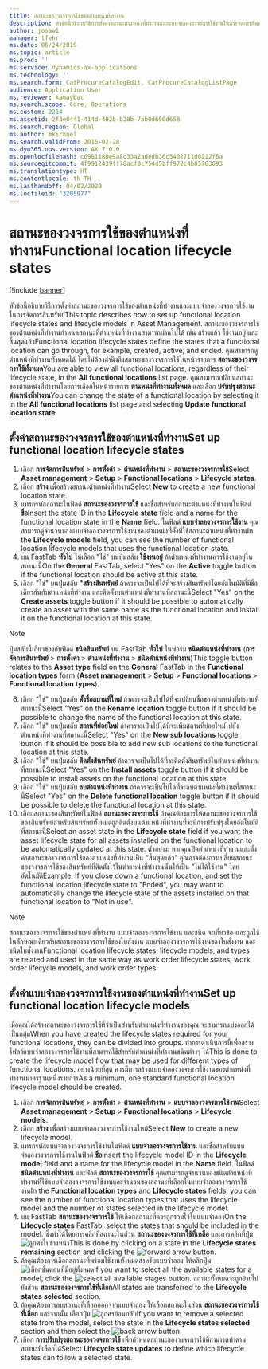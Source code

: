 ```yaml
---
title: สถานะของวงจรการใช้ของตำแหน่งที่ทำงาน
description: หัวข้อนี้อธิบายวิธีการตั้งค่าสถานะตำแหน่งที่ทำงานและแบบจำลองวงจรการใช้งานในการจัดการสินทรัพย์
author: josaw1
manager: tfehr
ms.date: 06/24/2019
ms.topic: article
ms.prod: ''
ms.service: dynamics-ax-applications
ms.technology: ''
ms.search.form: CatProcureCatalogEdit, CatProcureCatalogListPage
audience: Application User
ms.reviewer: kamaybac
ms.search.scope: Core, Operations
ms.custom: 2214
ms.assetid: 2f3e0441-414d-402b-b28b-7ab0d650d658
ms.search.region: Global
ms.author: mkirknel
ms.search.validFrom: 2016-02-28
ms.dyn365.ops.version: AX 7.0.0
ms.openlocfilehash: c6981180e9a8c33a2adedb36c5402711d0212f6a
ms.sourcegitcommit: 4f9912439ff78acf0c754d5bff972c4b85763093
ms.translationtype: HT
ms.contentlocale: th-TH
ms.lasthandoff: 04/02/2020
ms.locfileid: "3205977"
---
```

# <a name="functional-location-lifecycle-states"></a><span data-ttu-id="48618-103">สถานะของวงจรการใช้ของตำแหน่งที่ทำงาน</span><span class="sxs-lookup"><span data-stu-id="48618-103">Functional location lifecycle states</span></span>

[!include [banner](../../includes/banner.md)]

 

<span data-ttu-id="48618-104">หัวข้อนี้อธิบายวิธีการตั้งค่าสถานะของวงจรการใช้ของตำแหน่งที่ทำงานและแบบจำลองวงจรการใช้งานในการจัดการสินทรัพย์</span><span class="sxs-lookup"><span data-stu-id="48618-104">This topic describes how to set up functional location lifecycle states and lifecycle models in Asset Management.</span></span> <span data-ttu-id="48618-105">สถานะของวงจรการใช้ของตำแหน่งที่ทำงานกำหนดสถานะที่ตำแหน่งที่ทำงานสามารถผ่านไปได้ เช่น สร้างแล้ว ใช้งานอยู่ และสิ้นสุดแล้ว</span><span class="sxs-lookup"><span data-stu-id="48618-105">Functional location lifecycle states define the states that a functional location can go through, for example, created, active, and ended.</span></span> <span data-ttu-id="48618-106">คุณสามารถดูตำแหน่งที่ทำงานทั้งหมดได้ โดยไม่ต้องคำนึงถึงสถานะของวงจรการใช้ในหน้ารายการ **สถานะของวงจรการใช้ทั้งหมด**</span><span class="sxs-lookup"><span data-stu-id="48618-106">You are able to view all functional locations, regardless of their lifecycle state, in the **All functional locations** list page.</span></span> <span data-ttu-id="48618-107">คุณสามารถเปลี่ยนสถานะของตำแหน่งที่ทำงานโดยการเลือกในหน้ารายการ **ตำแหน่งที่ทำงานทั้งหมด** และเลือก **ปรับปรุงสถานะตำแหน่งที่ทำงาน**</span><span class="sxs-lookup"><span data-stu-id="48618-107">You can change the state of a functional location by selecting it in the **All functional locations** list page and selecting **Update functional location state**.</span></span>

## <a name="set-up-functional-location-lifecycle-states"></a><span data-ttu-id="48618-108">ตั้งค่าสถานะของวงจรการใช้ของตำแหน่งที่ทำงาน</span><span class="sxs-lookup"><span data-stu-id="48618-108">Set up functional location lifecycle states</span></span>

1. <span data-ttu-id="48618-109">เลือก **การจัดการสินทรัพย์** > **การตั้งค่า** > **ตำแหน่งที่ทำงาน** > **สถานะของวงจรการใช้**</span><span class="sxs-lookup"><span data-stu-id="48618-109">Select **Asset management** > **Setup** > **Functional locations** > **Lifecycle states**.</span></span>
2. <span data-ttu-id="48618-110">เลือก **สร้าง** เพื่อสร้างสถานะตำแหน่งที่ทำงาน</span><span class="sxs-lookup"><span data-stu-id="48618-110">Select **New** to create a new functional location state.</span></span>
3. <span data-ttu-id="48618-111">แทรกรหัสสถานะในฟิลด์ **สถานะของวงจรการใช้** และชื่อสำหรับสถานะตำแหน่งที่ทำงานในฟิลด์ **ชื่อ**</span><span class="sxs-lookup"><span data-stu-id="48618-111">Insert the state ID in the **Lifecycle state** field and a name for the functional location state in the **Name** field.</span></span> <span data-ttu-id="48618-112">ในฟิลด์ **แบบจำลองวงจรการใช้งาน** คุณสามารถดูจำนวนของแบบจำลองวงจรการใช้งานของตำแหน่งที่ตั้งที่ใช้สถานะตำแหน่งที่ทำงาน</span><span class="sxs-lookup"><span data-stu-id="48618-112">In the **Lifecycle models** field, you can see the number of functional location lifecycle models that uses the functional location state.</span></span>
4. <span data-ttu-id="48618-113">บน FastTab **ทั่วไป** ให้เลือก "ใช่" บนปุ่มสลับ **ใช้งานอยู่** ถ้าตำแหน่งที่ทำงานควรใช้งานอยู่ในสถานะนี้</span><span class="sxs-lookup"><span data-stu-id="48618-113">On the **General** FastTab, select "Yes" on the **Active** toggle button if the functional location should be active at this state.</span></span>
5. <span data-ttu-id="48618-114">เลือก "ใช่" บนปุ่มสลับ **"สร้างสินทรัพย์** ถ้าควรจะเป็นไปได้ที่จะสร้างสินทรัพย์โดยอัตโนมัติที่มีชื่อเดียวกันกับตำแหน่งที่ทำงาน และติดตั้งบนตำแหน่งที่ทำงานที่สถานะนี้</span><span class="sxs-lookup"><span data-stu-id="48618-114">Select "Yes" on the **Create assets** toggle button if it should be possible to automatically create an asset with the same name as the functional location and install it on the functional location at this state.</span></span>  
>[!NOTE]
><span data-ttu-id="48618-115">ปุ่มสลับนี้เกี่ยวข้องกับฟิลด์ **ชนิดสินทรัพย์** บน FastTab **ทั่วไป** ในฟอร์ม **ชนิดตำแหน่งที่ทำงาน** (**การจัดการสินทรัพย์** > **การตั้งค่า** > **ตำแหน่งที่ทำงาน** > **ชนิดตำแหน่งที่ทำงาน**)</span><span class="sxs-lookup"><span data-stu-id="48618-115">This toggle button relates to the **Asset type** field on the **General** FastTab in the **Functional location types** form (**Asset management** > **Setup** > **Functional locations** > **Functional location types**).</span></span>
6. <span data-ttu-id="48618-116">เลือก "ใช่" บนปุ่มสลับ **ตั้งชื่อสถานที่ใหม่** ถ้าควรจะเป็นไปได้ที่จะเปลี่ยนชื่อของตำแหน่งที่ทำงานที่สถานะนี้</span><span class="sxs-lookup"><span data-stu-id="48618-116">Select "Yes" on the **Rename location** toggle button if it should be possible to change the name of the functional location at this state.</span></span>
7. <span data-ttu-id="48618-117">เลือก "ใช่" บนปุ่มสลับ **สถานที่ย่อยใหม่** ถ้าควรจะเป็นไปได้ที่จะเพิ่มสถานที่ย่อยใหม่ไปยังตำแหน่งที่ทำงานที่สถานะนี้</span><span class="sxs-lookup"><span data-stu-id="48618-117">Select "Yes" on the **New sub locations** toggle button if it should be possible to add new sub locations to the functional location at this state.</span></span>
8. <span data-ttu-id="48618-118">เลือก "ใช่" บนปุ่มสลับ **ติดตั้งสินทรัพย์** ถ้าควรจะเป็นไปได้ที่จะติดตั้งสินทรัพย์ในตำแหน่งที่ทำงานที่สถานะนี้</span><span class="sxs-lookup"><span data-stu-id="48618-118">Select "Yes" on the **Install assets** toggle button if it should be possible to install assets on the functional location at this state.</span></span>
9. <span data-ttu-id="48618-119">เลือก "ใช่" บนปุ่มสลับ **ลบตำแหน่งที่ทำงาน** ถ้าควรจะเป็นไปได้ที่จะลบตำแหน่งที่ทำงานที่สถานะนี้</span><span class="sxs-lookup"><span data-stu-id="48618-119">Select "Yes" on the **Delete functional location** toggle button if it should be possible to delete the functional location at this state.</span></span>
10. <span data-ttu-id="48618-120">เลือกสถานะของสินทรัพย์ในฟิลด์ **สถานะของวงจรการใช้** ถ้าคุณต้องการให้สถานะของวงจรการใช้ของสินทรัพย์สำหรับสินทรัพย์ทั้งหมดถูกติดตั้งบนตำแหน่งที่ทำงานที่จะมีการปรับปรุงโดยอัตโนมัติที่สถานะนี้</span><span class="sxs-lookup"><span data-stu-id="48618-120">Select an asset state in the **Lifecycle state** field if you want the asset lifecycle state for all assets installed on the functional location to be automatically updated at this state.</span></span> <span data-ttu-id="48618-121">ตัวอย่าง: หากคุณปิดตำแหน่งที่ทำงานและตั้งค่าสถานะของวงจรการใช้ของตำแหน่งที่ทำงานเป็น "สิ้นสุดแล้ว" คุณอาจต้องการเปลี่ยนสถานะของวงจรการใช้ของสินทรัพย์ที่ติดตั้งไว้ในตำแหน่งที่ทำงานนั้นให้เป็น "ไม่ได้ใช้งาน" โดยอัตโนมัติ</span><span class="sxs-lookup"><span data-stu-id="48618-121">Example: If you close down a functional location, and set the functional location lifecycle state to "Ended", you may want to automatically change the lifecycle state of the assets installed on that functional location to "Not in use".</span></span>


>[!NOTE]
><span data-ttu-id="48618-122">สถานะของวงจรการใช้ของตำแหน่งที่ทำงาน แบบจำลองวงจรการใช้งาน และชนิด จะเกี่ยวข้องและถูกใช้ในลักษณะเดียวกับสถานะของวงจรการใช้ของใบสั่งงาน แบบจำลองวงจรการใช้งานของใบสั่งงาน และชนิดใบสั่งงาน</span><span class="sxs-lookup"><span data-stu-id="48618-122">Functional location lifecycle states, lifecycle models, and types are related and used in the same way as work order lifecycle states, work order lifecycle models, and work order types.</span></span> 

## <a name="set-up-functional-location-lifecycle-models"></a><span data-ttu-id="48618-123">ตั้งค่าแบบจำลองวงจรการใช้งานของตำแหน่งที่ทำงาน</span><span class="sxs-lookup"><span data-stu-id="48618-123">Set up functional location lifecycle models</span></span>

<span data-ttu-id="48618-124">เมื่อคุณได้สร้างสถานะของวงจรการใช้ที่จำเป็นสำหรับตำแหน่งที่ทำงานของคุณ จะสามารถแบ่งออกได้เป็นกลุ่ม</span><span class="sxs-lookup"><span data-stu-id="48618-124">When you have created the lifecycle states required for your functional locations, they can be divided into groups.</span></span> <span data-ttu-id="48618-125">ทำการดำเนินการนี้เพื่อสร้างโฟลว์แบบจำลองวงจรการใช้งานที่สามารถใช้สำหรับตำแหน่งที่ทำงานชนิดต่างๆ ได้</span><span class="sxs-lookup"><span data-stu-id="48618-125">This is done to create the lifecycle model flow that may be used for different types of functional locations.</span></span> <span data-ttu-id="48618-126">อย่างน้อยที่สุด ควรมีการสร้างแบบจำลองวงจรการใช้งานของตำแหน่งที่ทำงานมาตรฐานหนึ่งรายการ</span><span class="sxs-lookup"><span data-stu-id="48618-126">As a minimum, one standard functional location lifecycle model should be created.</span></span>

1. <span data-ttu-id="48618-127">เลือก **การจัดการสินทรัพย์** > **การตั้งค่า** > **ตำแหน่งที่ทำงาน** > **แบบจำลองวงจรการใช้งาน**</span><span class="sxs-lookup"><span data-stu-id="48618-127">Select **Asset management** > **Setup** > **Functional locations** > **Lifecycle models**.</span></span>
2. <span data-ttu-id="48618-128">เลือก **สร้าง** เพื่อสร้างแบบจำลองวงจรการใช้งานใหม่</span><span class="sxs-lookup"><span data-stu-id="48618-128">Select **New** to create a new lifecycle model.</span></span>
3. <span data-ttu-id="48618-129">แทรกรหัสแบบจำลองวงจรการใช้งานในฟิลด์ **แบบจำลองวงจรการใช้งาน** และชื่อสำหรับแบบจำลองวงจรการใช้งานในฟิลด์ **ชื่อ**</span><span class="sxs-lookup"><span data-stu-id="48618-129">Insert the lifecycle model ID in the **Lifecycle model** field and a name for the lifecycle model in the **Name** field.</span></span> <span data-ttu-id="48618-130">ในฟิลด์ **ชนิดตำแหน่งที่ทำงาน** และฟิลด์ **สถานะของวงจรการใช้** คุณสามารถดูจำนวนของชนิดตำแหน่งที่ทำงานที่ใช้แบบจำลองวงจรการใช้งานและจำนวนของสถานะที่เลือกในแบบจำลองวงจรการใช้งาน</span><span class="sxs-lookup"><span data-stu-id="48618-130">In the **Functional location types** and **Lifecycle states** fields, you can see the number of functional location types that uses the lifecycle model and the number of states selected in the lifecycle model.</span></span>
4. <span data-ttu-id="48618-131">บน FastTab **สถานะของวงจรการใช้** ให้เลือกสถานะที่ควรถูกรวมไว้ในแบบจำลอง</span><span class="sxs-lookup"><span data-stu-id="48618-131">On the **Lifecycle states** FastTab, select the states that should be included in the model.</span></span> <span data-ttu-id="48618-132">ซึ่งทำได้โดยการคลิกที่สถานะในส่วน **สถานะของวงจรการใช้ที่เหลือ** และการคลิกที่ปุ่ม ![ลูกศรไปข้างหน้า](media/02-setup-for-functional-locations.png)</span><span class="sxs-lookup"><span data-stu-id="48618-132">This is done by clicking on a state in the **Lifecycle states remaining** section and clicking the ![forward arrow](media/02-setup-for-functional-locations.png) button.</span></span>
5. <span data-ttu-id="48618-133">ถ้าคุณต้องการเลือกสถานะที่พร้อมใช้งานทั้งหมดสำหรับแบบจำลอง ให้คลิกปุ่ม ![เลือกขั้นตอนที่มีอยู่ทั้งหมด](media/03-setup-for-functional-locations.png)</span><span class="sxs-lookup"><span data-stu-id="48618-133">If you want to select all the available states for a model, click the ![select all available stages](media/03-setup-for-functional-locations.png) button.</span></span> <span data-ttu-id="48618-134">สถานะทั้งหมดจะถูกย้ายไปยังส่วน **สถานะของวงจรการใช้ที่เลือก**</span><span class="sxs-lookup"><span data-stu-id="48618-134">All states are transferred to the **Lifecycle states selected** section.</span></span>
6. <span data-ttu-id="48618-135">ถ้าคุณต้องการลบสถานะที่เลือกออกจากแบบจำลอง ให้เลือกสถานะในส่วน **สถานะของวงจรการใช้ที่เลือก** และจากนั้น เลือกปุ่ม ![ลูกศรย้อนกลับ](media/04-setup-for-functional-locations.png)</span><span class="sxs-lookup"><span data-stu-id="48618-135">If you want to remove a selected state from the model, select the state in the **Lifecycle states selected** section and then select the ![back arrow](media/04-setup-for-functional-locations.png) button.</span></span>
7. <span data-ttu-id="48618-136">เลือก **การปรับปรุงสถานะของวงจรการใช้** เพื่อกำหนดสถานะของวงจรการใช้ที่สามารถทำตามสถานะที่เลือกได้</span><span class="sxs-lookup"><span data-stu-id="48618-136">Select **Lifecycle state updates** to define which lifecycle states can follow a selected state.</span></span>
